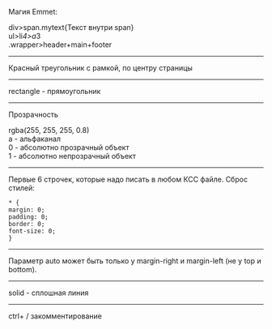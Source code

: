 Магия Emmet:

div>span.mytext{Текст внутри span}  
ul>li*4>a*3  
.wrapper>header+main+footer

---------------------

Красный треугольник с рамкой, по центру страницы

-------------------------
rectangle - прямоугольник

----------------------
Прозрачность

rgba(255, 255, 255, 0.8)  
a - альфаканал  
0 - абсолютно прозрачный объект  
1 - абсолютно непрозрачный объект

------------------
Первые 6 строчек, которые надо писать в любом КСС файле. Сброс стилей:

    * {
    margin: 0;
    padding: 0;
    border: 0;
    font-size: 0;
    }

------------------

Параметр auto может быть только у margin-right и margin-left (не у top и bottom).

------------------
solid - сплошная линия

--------------------

ctrl+ / закомментирование

